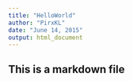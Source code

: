 ```yaml
---
title: "HelloWorld"
author: "PirxKL"
date: "June 14, 2015"
output: html_document
---
```


## This is a markdown file
